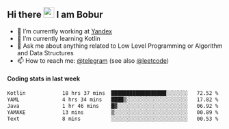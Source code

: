 ## Hi there <img src="https://media.giphy.com/media/hvRJCLFzcasrR4ia7z/giphy.gif" width="25px" height="25px"> I am Bobur

- 💼 I’m currently working at [Yandex](https://yandex.ru/)
- 🌱 I’m currently learning Kotlin
- 💬 Ask me about anything related to Low Level Programming or Algorithm and Data Structures
- 📫 How to reach me: [@telegram](https://t.me/octoant) (see also [@leetcode](https://leetcode.com/octoant/))    

#### Coding stats in last week

<!--START_SECTION:waka-->

```txt
Kotlin            18 hrs 37 mins  ██████████████████░░░░░░░   72.52 %
YAML              4 hrs 34 mins   ████▒░░░░░░░░░░░░░░░░░░░░   17.82 %
Java              1 hr 46 mins    █▓░░░░░░░░░░░░░░░░░░░░░░░   06.92 %
YAMAKE            13 mins         ▒░░░░░░░░░░░░░░░░░░░░░░░░   00.89 %
Text              8 mins          ░░░░░░░░░░░░░░░░░░░░░░░░░   00.53 %
```

<!--END_SECTION:waka-->
